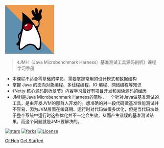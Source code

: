 ![logo](_media/jmh_logo.png)

> 《JMH（Java Microbenchmark Harness）基准测试工具源码剖析》课程学习手册

* 本课程不适合零基础的学员，需要掌握常用的设计模式和数据结构
* 掌握 Java 的面向对象编程、多线程编程、IO 编程、网络编程等知识
* 《Netty 核心源码剖析章节》内容学习最好有项目开发和阅读源码的经历
* JMH是Java Microbenchmark Harness的简称，一个针对Java做基准测试的工具，是由开发JVM的那群人开发的。想准确的对一段代码做基准性能测试并不容易，因为JVM层面在编译期、运行时对代码做很多优化，但是当代码块处于整个系统中运行时这些优化并不一定会生效，从而产生错误的基准测试结果，而这个问题就是JMH要解决的。

[![stars](https://badgen.net/github/stars/Milory/jmh-handbook?icon=github&color=4ab8a1)](https://github.com/Milory/jmh-handbook) 
[![forks](https://badgen.net/github/forks/Milory/jmh-handbook?icon=github&color=4ab8a1)](https://github.com/Milory/jmh-handbook)
[![License](https://img.shields.io/badge/license-Apache%202-4EB1BA.svg)](https://www.apache.org/licenses/LICENSE-2.0.html)

[GitHub](https://github.com/Milory/jmh-handbook/)
[Get Started](README.md)
